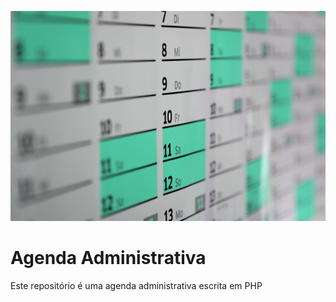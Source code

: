 ![Agenda Administrativa](img/fundo.jpg)

# Agenda Administrativa

Este repositório é uma agenda administrativa escrita em PHP